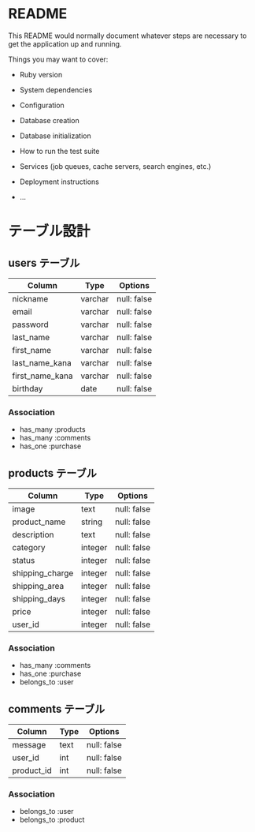 # README

This README would normally document whatever steps are necessary to get the
application up and running.

Things you may want to cover:

* Ruby version

* System dependencies

* Configuration

* Database creation

* Database initialization

* How to run the test suite

* Services (job queues, cache servers, search engines, etc.)

* Deployment instructions

* ...

# テーブル設計

## users テーブル

| Column          | Type    | Options     |
| --------        | ------- | ----------- |
| nickname        | varchar | null: false |
| email           | varchar | null: false |
| password        | varchar | null: false |
| last_name       | varchar | null: false |
| first_name      | varchar | null: false |
| last_name_kana  | varchar | null: false |
| first_name_kana | varchar | null: false |
| birthday        | date    | null: false |

### Association

- has_many :products
- has_many :comments
- has_one :purchase

## products テーブル

| Column          | Type    | Options     |
| --------------- | ------- | ----------- |
| image           | text    | null: false |
| product_name    | string | null: false |
| description     | text    | null: false |
| category        | integer | null: false |
| status          | integer | null: false |
| shipping_charge | integer | null: false |
| shipping_area   | integer | null: false |
| shipping_days   | integer | null: false |
| price           | integer | null: false |
| user_id         | integer | null: false |

### Association

- has_many :comments
- has_one :purchase
- belongs_to :user

## comments テーブル

| Column     | Type | Options     |
| ---------- | ---- | ----------- |
| message    | text | null: false |
| user_id    | int  | null: false |
| product_id | int  | null: false |

### Association

- belongs_to :user
- belongs_to :product
